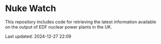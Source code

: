 # Nuke Watch

This repository includes code for retrieving the latest information available on the output of EDF nuclear power plants in the UK.

Last updated: 2024-12-27 22:09